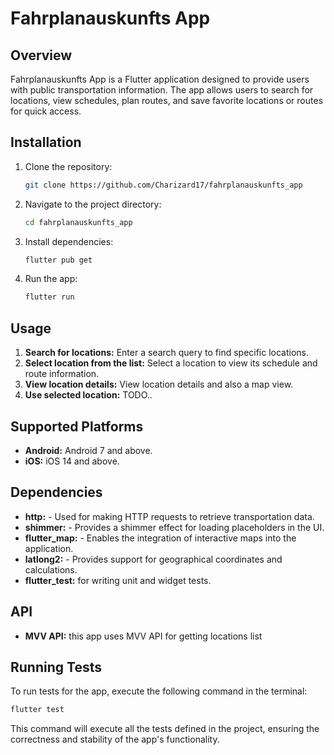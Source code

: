 # Fahrplanauskunfts App

## Overview

Fahrplanauskunfts App is a Flutter application designed to provide users with public transportation information. The app allows users to search for locations, view schedules, plan routes, and save favorite locations or routes for quick access.

## Installation

1. Clone the repository:

   ```bash
   git clone https://github.com/Charizard17/fahrplanauskunfts_app
   ```

2. Navigate to the project directory:

   ```bash
   cd fahrplanauskunfts_app
   ```

3. Install dependencies:

   ```bash
   flutter pub get
   ```

4. Run the app:

   ```bash
   flutter run
   ```

## Usage

1. **Search for locations:** Enter a search query to find specific locations.
2. **Select location from the list:** Select a location to view its schedule and route information.
3. **View location details:** View location details and also a map view.
4. **Use selected location:** TODO..

## Supported Platforms

- **Android:** Android 7 and above.
- **iOS:** iOS 14 and above.

## Dependencies

- **http:** - Used for making HTTP requests to retrieve transportation data.
- **shimmer:** - Provides a shimmer effect for loading placeholders in the UI.
- **flutter_map:** - Enables the integration of interactive maps into the application.
- **latlong2:** - Provides support for geographical coordinates and calculations.
- **flutter_test:** for writing unit and widget tests.

## API

- **MVV API:** this app uses MVV API for getting locations list

## Running Tests

To run tests for the app, execute the following command in the terminal:

```bash
flutter test
```

This command will execute all the tests defined in the project, ensuring the correctness and stability of the app's functionality.
